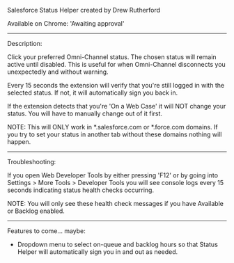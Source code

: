 Salesforce Status Helper created by Drew Rutherford

Available on Chrome: 'Awaiting approval'

-----------------------------------------------------------------------------------------------------

Description:

Click your preferred Omni-Channel status. The chosen status will remain active until disabled. This is useful for when Omni-Channel disconnects you unexpectedly and without warning.

Every 15 seconds the extension will verify that you're still logged in with the selected status. If not, it will automatically sign you back in.

If the extension detects that you're 'On a Web Case' it will NOT change your status. You will have to manually change out of it first.

NOTE: This will ONLY work in *.salesforce.com or *.force.com domains. If you try to set your status in another tab without these domains nothing will happen.

-----------------------------------------------------------------------------------------------------

Troubleshooting:

If you open Web Developer Tools by either pressing 'F12' or by going into Settings > More Tools > Developer Tools you will see console logs every 15 seconds indicating status health checks occurring.

NOTE: You will only see these health check messages if you have Available or Backlog enabled.

-----------------------------------------------------------------------------------------------------

Features to come... maybe:

- Dropdown menu to select on-queue and backlog hours so that Status Helper will automatically sign you in and out as needed.
